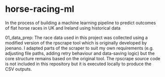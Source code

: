 # horse-racing-ml
In the process of building a machine learning pipeline to predict outcomes of flat horse races in UK and Ireland using historical data 

01_data_prep:
The race data used in this project was collected using a modified version of the rpscrape tool which is originally developed by joenano.
I adapted parts of the scraper to suit my own requirements (e.g. adjusting file paths, adding retry behaviour and data-saving logic) but the core structure remains based on the original tool. The rpscrape source code is not included in this repository but it is executed locally to produce the CSV outputs.


